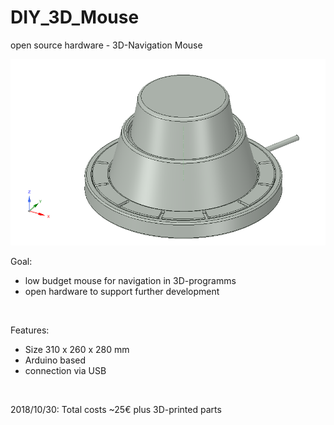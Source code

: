 # DIY_3D_Mouse
open source hardware - 3D-Navigation Mouse

<img src="3D-Mouse.png">

Goal:
- low budget mouse for navigation in 3D-programms
- open hardware to support further development


<p>&nbsp;</p>

Features:
- Size 310 x 260 x 280 mm
- Arduino based
- connection via USB


<p>&nbsp;</p>

2018/10/30: Total costs ~25€ plus 3D-printed parts

